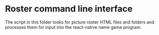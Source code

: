 # Roster command line interface

The script in this folder looks for picture roster HTML files and folders and processes them for 
input into the react-native name game program.


